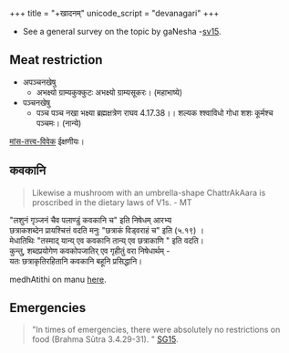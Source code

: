 +++
title = "+खादनम्"
unicode_script = "devanagari"
+++
- See a general survey on the topic by gaNesha -[sv15](http://indiafacts.co.in/the-hindu-view-on-food-and-drink/).




## Meat restriction
- अपञ्चनखेषु
  - अभक्ष्यो ग्राम्यकुक्कुटः अभक्ष्यो ग्राम्यसूकरः। (महाभाष्ये)
- पञ्चनखेषु
  - पञ्च पञ्च नखा भक्ष्या ब्रह्मक्षत्रेण राघव 4.17.38।। शल्यक श्श्वाविधो गोधा शशः कूर्मश्च पञ्चमः। (नान्ये)

[मांस-तत्त्व-विवेक](/kalpAntaram/mAMsa-tattva-vivekaH/) ईक्षणीयः।

## कवकानि
> Likewise a mushroom with an umbrella-shape ChattrAkAara is proscribed in the dietary laws of V1s. - MT

"लशुनं गृञ्जनं चैव पलाण्डुं कवकानि च" इति निषेधम् आरभ्य  
छत्राकशब्देन प्रायश्चित्तं वदति मनुः "छत्राकं विड्वराहं च" इति (५.१९) ।  
मेधातिथिः "तस्माद् यान्य् एव कवकानि तान्य् एव छत्राकाणि " इति वदति।  
कुन्तु, शब्दप्रयोगेण कवकोपजातिर् एव गृहीतुं वरा निषेधार्थम् -  
यतः छत्राकृतिरहितानि कवकानि बहूनि प्रसिद्धानि।

medhAtithi on manu [here](https://www.wisdomlib.org/hinduism/book/manusmriti-with-the-commentary-of-medhatithi/d/doc200379.html).


## Emergencies
> "In times of emergencies, there were absolutely no restrictions on food (Brahma Sūtra 3.4.29-31). " [SG15](http://indiafacts.co.in/the-hindu-view-on-food-and-drink/).

